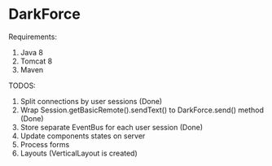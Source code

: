 # DarkForce

Requirements:

1. Java 8
2. Tomcat 8
3. Maven

TODOS:

1. Split connections by user sessions (Done)
2. Wrap Session.getBasicRemote().sendText() to DarkForce.send() method (Done)
3. Store separate EventBus for each user session (Done)
4. Update components states on server
5. Process forms
6. Layouts (VerticalLayout is created)